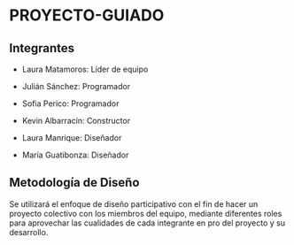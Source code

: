 # PROYECTO-GUIADO #

## Integrantes

* Laura Matamoros: Líder de equipo

* Julián Sánchez: Programador 

* Sofia Perico: Programador 

* Kevin Albarracín: Constructor

* Laura Manrique: Diseñador 

* María Guatibonza: Diseñador 


## Metodología de Diseño

Se utilizará el enfoque de diseño participativo con el fin de hacer un proyecto colectivo con los miembros del equipo, mediante diferentes roles para aprovechar las cualidades de cada integrante en pro del proyecto y su desarrollo.
